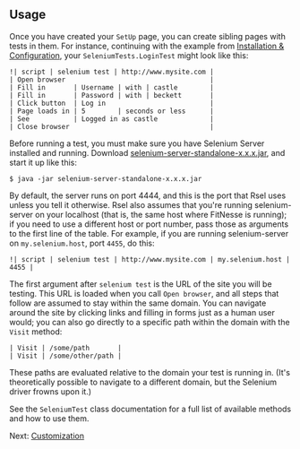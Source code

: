 Usage
-----

Once you have created your `SetUp` page, you can create sibling pages with
tests in them. For instance, continuing with the example from
[Installation & Configuration](install.md), your `SeleniumTests.LoginTest`
might look like this:

    !| script | selenium test | http://www.mysite.com |
    | Open browser                                    |
    | Fill in       | Username | with | castle        |
    | Fill in       | Password | with | beckett       |
    | Click button  | Log in                          |
    | Page loads in | 5        | seconds or less      |
    | See           | Logged in as castle             |
    | Close browser                                   |

Before running a test, you must make sure you have Selenium Server installed and running.
Download [selenium-server-standalone-x.x.x.jar](http://seleniumhq.org/download/), and start
it up like this:

    $ java -jar selenium-server-standalone-x.x.x.jar

By default, the server runs on port 4444, and this is the port that Rsel uses
unless you tell it otherwise. Rsel also assumes that you're running
selenium-server on your localhost (that is, the same host where FitNesse is
running); if you need to use a different host or port number, pass those as
arguments to the first line of the table. For example, if you are running
selenium-server on `my.selenium.host`, port `4455`, do this:

    !| script | selenium test | http://www.mysite.com | my.selenium.host | 4455 |

The first argument after `selenium test` is the URL of the site you will be testing.
This URL is loaded when you call `Open browser`, and all steps that follow are
assumed to stay within the same domain. You can navigate around the site by
clicking links and filling in forms just as a human user would; you can also go
directly to a specific path within the domain with the `Visit` method:

    | Visit | /some/path       |
    | Visit | /some/other/path |

These paths are evaluated relative to the domain your test is running in. (It's
theoretically possible to navigate to a different domain, but the Selenium
driver frowns upon it.)

See the `SeleniumTest` class documentation for a full list of available methods
and how to use them.

Next: [Customization](custom.md)


